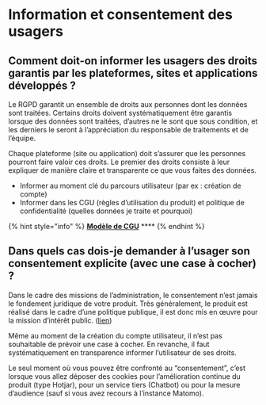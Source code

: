 # Information et consentement des usagers

## **Comment doit-on informer les usagers des droits garantis par les plateformes, sites et applications développés ?**

Le RGPD garantit un ensemble de droits aux personnes dont les données sont traitées. Certains droits doivent systématiquement être garantis lorsque des données sont traitées, d’autres ne le sont que sous condition, et les derniers le seront à l’appréciation du responsable de traitements et de l’équipe.

Chaque plateforme \(site ou application\) doit s’assurer que les personnes pourront faire valoir ces droits. Le premier des droits consiste à leur expliquer de manière claire et transparente ce que vous faites des données. 

* Informer au moment clé du parcours utilisateur \(par ex : création de compte\) 
* Informer dans les CGU \(règles d’utilisation du produit\) et politique de confidentialité \(quelles données je traite et pourquoi\) 

{% hint style="info" %}
[**Modèle de CGU**](https://nextcloud.numericite.fr/index.php/s/SLdGASmZmTJFiQr) ****
{% endhint %}

## **Dans quels cas dois-je demander à l’usager son consentement explicite \(avec une case à cocher\) ?**

Dans le cadre des missions de l’administration, le consentement n’est jamais le fondement juridique de votre produit. Très généralement, le produit est réalisé dans le cadre d’une politique publique, il est donc mis en œuvre pour la mission d’intérêt public. \([lien](https://edpb.europa.eu/sites/edpb/files/files/file1/edpb_guidelines_202005_consent_en.pdf)\) 

Même au moment de la création du compte utilisateur, il n’est pas souhaitable de prévoir une case à cocher. En revanche, il faut systématiquement en transparence informer l’utilisateur de ses droits. 

Le seul moment où vous pouvez être confronté au “consentement”, c’est lorsque vous allez déposer des cookies pour l’amélioration continue du produit \(type Hotjar\), pour un service tiers \(Chatbot\) ou pour la mesure d’audience \(sauf si vous avez recours à l’instance Matomo\).

